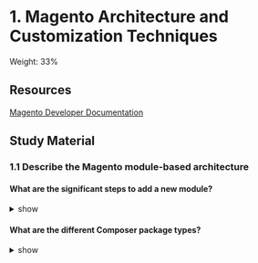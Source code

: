 # 1. Magento Architecture and Customization Techniques

Weight: 33%

## Resources

[Magento Developer Documentation](https://devdocs.magento.com/)

## Study Material

### 1.1 Describe the Magento module-based architecture

#### What are the significant steps to add a new module?

<details>
<summary>show</summary>
<p>

1. Create the module folder.
2. Create the etc/module.xml file.
3. Create the registration.php file.
4. Run the `bin/magento setup:upgrade` script to install the new module.
5. Check that the module is working.

Source: https://devdocs.magento.com/videos/fundamentals/create-a-new-module/

</p>
</details>

####  What are the different Composer package types?

<details>
<summary>show</summary>
<p>

**Friendly name**|**composer.json type**|**Description**
:-----:|:-----:|:-----:
Metapackage|metapackage|Technically, a Composer package type, not a Magento component type. A metapackage consists of only a composer.json file that specifies a list of components and their dependencies. For example, both Magento Open Source and Magento Commerce are metapackages.
Module|magento2-module|Code that modifies Magento application behavior. You can upload a single module to the Magento Marketplace or your module can be dependent on some parent package.
Theme|magento2-theme|Code that modifies the look and feel of the storefront or Magento Admin.
Language package|magento2-language|Translations for the storefront or Admin.
Library|magento2-library|Support for libraries located in lib/internal instead of in the vendor directory.
Component|magento2-component|The package formed of the files that must be located in root (index.php, .htaccess, etc). This includes dev/tests and setup as well for now.

Source: https://devdocs.magento.com/guides/v2.3/extension-dev-guide/prepare/dev-modtypes.html

</p>
</details>